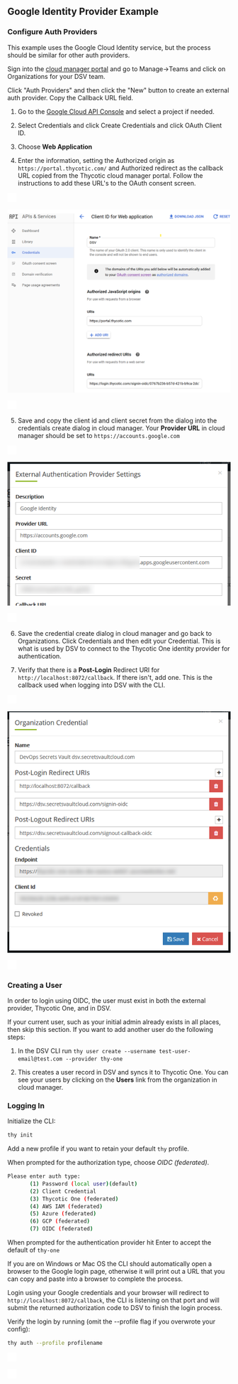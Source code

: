 [title]: # (GCP Example)
[tags]: # (DevOps Secrets Vault,DSV,)
[priority]: # (5710)

## Google Identity Provider Example

### Configure Auth Providers

This example uses the Google Cloud Identity service, but the process should be similar for other auth providers.

Sign into the [cloud manager portal](https://portal.thycotic.com) and go to Manage->Teams and click on Organizations for your DSV team.

Click "Auth Providers" and then click the "New" button to create an external auth provider. Copy the Callback URL field. 

1. Go to the [Google Cloud API Console](https://console.cloud.google.com/apis/dashboard) and select a project if needed.

2. Select Credentials and click Create Credentials and click OAuth Client ID.

3. Choose **Web Application**

4. Enter the information, setting the Authorized origin as `https://portal.thycotic.com/` and Authorized redirect as the callback URL copied from the Thycotic cloud manager portal. Follow the instructions to add these URL's to the OAuth consent screen.

![](./images/spacer.png)

![](./images/setupgcpapp.png)

![](./images/spacer.png)

5. Save and copy the client id and client secret from the dialog into the credentials create dialog in cloud manager. Your **Provider URL** in cloud manager should be set to `https://accounts.google.com`

![](./images/spacer.png)

![](./images/setupcmprovider.png)

![](./images/spacer.png)


6. Save the credential create dialog in cloud manager and go back to Organizations. Click Credentials and then edit your Credential. This is what is used by DSV to connect to the Thycotic One identity provider for authentication. 

7. Verify that there is a **Post-Login** Redirect URI for `http://localhost:8072/callback`. If there isn't, add one. This is the callback used when logging into DSV with the CLI.


![](./images/spacer.png)

![](./images/cmcredentials.png)

![](./images/spacer.png)



### Creating a User

In order to login using OIDC, the user must exist in both the external provider, Thycotic One, and in DSV.

If your current user, such as your initial admin already exists in all places, then skip this section. If you want to add another user do the following steps:

1. In the DSV CLI run `thy user create --username test-user-email@test.com --provider thy-one`

2. This creates a user record in DSV and syncs it to Thycotic One. You can see your users by clicking on the **Users** link from the organization in cloud manager.

### Logging In


Initialize the CLI:

```BASH
thy init
```

Add a new profile if you want to retain your default `thy` profile.

When prompted for the authorization type, choose *OIDC (federated)*.

```BASH
Please enter auth type:
       (1) Password (local user)(default)
       (2) Client Credential
       (3) Thycotic One (federated)
       (4) AWS IAM (federated)
       (5) Azure (federated)
       (6) GCP (federated)
       (7) OIDC (federated)
```

When prompted for the authentication provider hit Enter to accept the default of `thy-one`

If you are on Windows or Mac OS the CLI should automatically open a browser to the Google login page, otherwise it will print out a URL that you can copy and paste into a browser to complete the process.

Login using your Google credentials and your browser will redirect to `http://localhost:8072/callback`, the CLI is listening on that port and will submit the returned authorization code to DSV to finish the login process.

Verify the login by running (omit the --profile flag if you overwrote your config): 

```BASH
thy auth --profile profilename
```

![](./images/spacer.png)

![](./images/spacer.png)